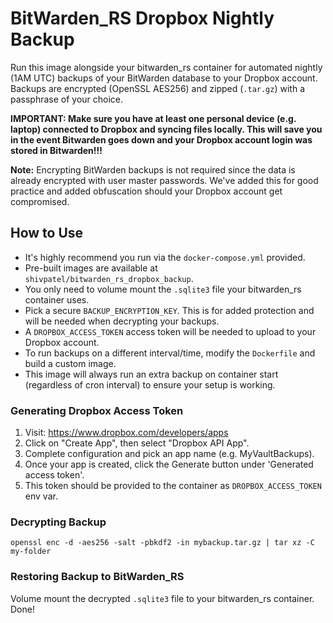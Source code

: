 # BitWarden_RS Dropbox Nightly Backup
Run this image alongside your bitwarden_rs container for automated nightly (1AM UTC) backups of your BitWarden database to your Dropbox account. Backups are encrypted (OpenSSL AES256) and zipped (`.tar.gz`) with a passphrase of your choice.

**IMPORTANT: Make sure you have at least one personal device (e.g. laptop) connected to Dropbox and syncing files locally. This will save you in the event Bitwarden goes down and your Dropbox account login was stored in Bitwarden!!!**

**Note:** Encrypting BitWarden backups is not required since the data is already encrypted with user master passwords. We've added this for good practice and added obfuscation should your Dropbox account get compromised.

## How to Use
- It's highly recommend you run via the `docker-compose.yml` provided.
- Pre-built images are available at `shivpatel/bitwarden_rs_dropbox_backup`.
- You only need to volume mount the `.sqlite3` file your bitwarden_rs container uses.
- Pick a secure `BACKUP_ENCRYPTION_KEY`. This is for added protection and will be needed when decrypting your backups.
- A `DROPBOX_ACCESS_TOKEN` access token will be needed to upload to your Dropbox account.
- To run backups on a different interval/time, modify the `Dockerfile` and build a custom image.
- This image will always run an extra backup on container start (regardless of cron interval) to ensure your setup is working.

### Generating Dropbox Access Token
1. Visit: https://www.dropbox.com/developers/apps
2. Click on "Create App", then select "Dropbox API App".
4. Complete configuration and pick an app name (e.g. MyVaultBackups).
6. Once your app is created, click the Generate button under 'Generated access token'.
7. This token should be provided to the container as `DROPBOX_ACCESS_TOKEN` env var.

### Decrypting Backup
`openssl enc -d -aes256 -salt -pbkdf2 -in mybackup.tar.gz | tar xz -C my-folder`

### Restoring Backup to BitWarden_RS
Volume mount the decrypted `.sqlite3` file to your bitwarden_rs container. Done!
